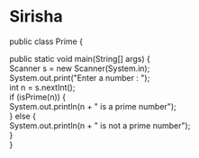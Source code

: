 # Sirisha

public class Prime {  
  
   public static void main(String[] args) {  
       Scanner s = new Scanner(System.in);  
       System.out.print("Enter a number : ");  
       int n = s.nextInt();  
       if (isPrime(n)) {  
           System.out.println(n + " is a prime number");  
       } else {  
           System.out.println(n + " is not a prime number");  
       }  
   }  
  
